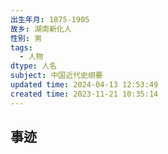 ```yaml
---
出生年月: 1875-1905
故乡: 湖南新化人
性别: 男
tags:
  - 人物
dtype: 人名
subject: 中国近代史纲要
updated time: 2024-04-13 12:53:49
created time: 2023-11-21 10:35:14
---
```

## 事迹
